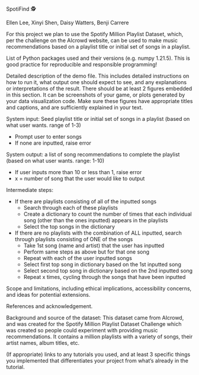SpotiFind 🕵️

Ellen Lee, Xinyi Shen, Daisy Watters, Benji Carrere

For this project we plan to use the Spotify Million Playlist Dataset, which, per the challenge on the AIcrowd website, can be used to make music recommendations based on a playlist title or initial set of songs in a playlist.

List of Python packages used and their versions (e.g. numpy 1.21.5). This is good practice for reproducible and responsible programming!

Detailed description of the demo file. This includes detailed instructions on how to run it, what output one should expect to see, and any explanations or interpretations of the result. There should be at least 2 figures embedded in this section. It can be screenshots of your game, or plots generated by your data visualization code. Make sure these figures have appropriate titles and captions, and are sufficiently explained in your text.

System input: Seed playlist title or initial set of songs in a playlist (based on what user wants. range of 1-3)
- Prompt user to enter songs
- If none are inputted, raise error

System output: a list of song recommendations to complete the playlist (based on what user wants. range: 1-10)
- If user inputs more than 10 or less than 1, raise error
- x = number of song that the user would like to output

Intermediate steps:
- If there are playlists consisting of all of the inputted songs
    - Search through each of these playlists
    - Create a dictionary to count the number of times that each individual song (other than the ones inputted) appears in the playlists
    - Select the top songs in the dictionary 
- If there are no playlists with the combination of ALL inputted, search through playlists consisting of ONE of the songs
    - Take 1st song (name and artist) that the user has inputted
    - Perform same steps as above but for that one song
    - Repeat with each of the user inputted songs
    - Select first top song in dictionary based on the 1st inputted song
    - Select second top song in dictionary based on the 2nd inputted song
    - Repeat x times, cycling through the songs that have been inputted

Scope and limitations, including ethical implications, accessibility concerns, and ideas for potential extensions.

References and acknowledgement.

Background and source of the dataset:
This dataset came from AIcrowd, and was created for the Spotify Million Playlist Dataset Challenge which was created so people could experiment with providing music recommendations. It contains a million playlists with a variety of songs, their artist names, album titles, etc.

(If appropriate) links to any tutorials you used, and at least 3 specific things you implemented that differentiates your project from what’s already in the tutorial.
